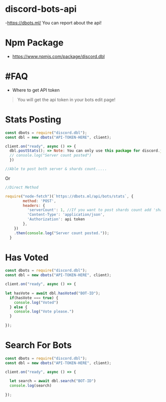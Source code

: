 # discord-bots-api
-https://dbots.ml/
You can report about the api!

# Npm Package
- https://www.npmjs.com/package/discord.dbl

# #FAQ
- Where to get API token
> You will get the api token in your bots edit page!

# Stats Posting


```js
const dbots = require("discord.dbl");
const dbl = new dbots("API-TOKEN-HERE", client);

client.on("ready", async () => {
  dbl.postStats(); => Note: You can only use this package for discord.js use
  // console.log("Server count posted")
  })

//Able to post both server & shards count.....
```
Or
```js
//Direct Method

require("node-fetch")(`https://dbots.ml/api/bots/stats`, {
        method: 'POST',
        headers: { 
          'serverCount': 1, //If you want to post shards count add 'shardCount': 3, below the server count!
          'Content-Type': 'application/json', 
          'Authorization': api token
        },
    })
    .then(console.log("Server count posted."));
  }
```
# Has Voted 

```js
const dbots = require("discord.dbl");
const dbl = new dbots("API-TOKEN-HERE", client);

client.on("ready", async () => {
  
let hasVote = await dbl.hasVoted("BOT-ID");
  if(hasVote === true) {
    console.log("Voted")
  } else {
    console.log("Vote please.")
  }
  
});
```

# Search For Bots

```js
const dbots = require("discord.dbl");
const dbl = new dbots("API-TOKEN-HERE", client);

client.on("ready", async () => {
  
  let search = await dbl.search("BOT-ID")
  console.log(search)
  
});
```


